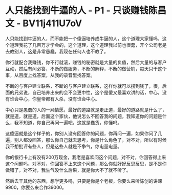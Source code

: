 # 人只能找到牛逼的人 - P1 - 只谈赚钱陈昌文 - BV11j411U7oV

人只能找到牛逼的人，而不能把一个傻逼培养成牛逼的人，这个道理大家懂吗，这个道理我花了几百万才学会的，这个道理，这个道理我以前也很蠢，开个公司老是去教别人，这是非常愚蠢，我现在任何人也不教了。

你行就配合我赚钱，你不行就滚，赚钱的秘密就是大量的负值，然后大量的与客户互动，然后有问必答，不断的做服务，不断的解释，不断的做营销，每天只干这个事，从百度上找答案，从我的录音里找答案。

不断的与客户建立联系，不断的与客户建立联系，这样你就可以捞到钱了，很，后面的兄弟说，自己培养出来的会不会更中性，这个是傻叉最喜欢讲的话，中心，没有谁会中心，你皇帝都有人杀，没有谁会中心。

中心只是愚蠢的人的一厢情愿，最好的道路就是走正道，最好的道路就是什么了，就是道，就是道，后面这个家伙，他说怎么不回答我的问题，我知道你的问题是什么，我不知道，你自己再问一遍吧，这就是蠢货，你懂吗。

这傻逼就是这个样子的，你别人没有回答你的问题，你再问一遍，如果你问了几遍，别人都没回答，那么你自己就去思考，你是什么角色了，对不对，所以有时候我不想批评有些人，但是这些人就是不争气，你电量电量。

你的银行卡上有没有200万现金，我老是喜欢问这个问题，对不对，你回答得上来这个问题吗，对不对，你回答不上来这个问题，那么你就好好反思反思，是不是你做错了，对不对，我生气没什么后果，就是你大不了就不听了。

然后去干其他的东西，想学更多吗，只要是你是个老板，你要么来听陈创的讲课9900，你要么来合作39000。


